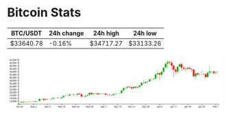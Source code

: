 # Bitcoin Stats

BTC/USDT|24h change|24h high|24h low|
|---|---|---|---|
|$33640.78|-0.16%|$34717.27|$33133.26|

<img src="./chart.svg">
